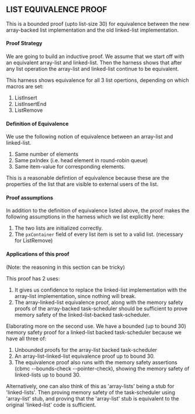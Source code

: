 ## LIST EQUIVALENCE PROOF

This is a bounded proof (upto list-size 30) for equivalence between the new array-backed list implementation and the old linked-list implementation.

#### Proof Strategy

We are going to build an inductive proof. We assume that we start off with an equivalent array-list and linked-list. Then the harness shows that after any list operation the array-list and linked-list continue to be equivalent.

This harness shows equivalence for all 3 list opertions, depending on which macros are set:
1) ListInsert
2) ListInsertEnd
3) ListRemove


#### Definition of Equivalence

We use the following notion of equivalence between an array-list and linked-list.
1) Same number of elements
2) Same pxIndex (i.e. head element in round-robin queue)
3) Same item-value for corresponding elements.

This is a reasonable defintion of equivalence because these are the properties of the list that are visible to external users of the list.


#### Proof assumptions

In addition to the definition of equivalence listed above, the proof makes the following assumptions in the harness which we list explicitly here:
1. The two lists are initialized correctly.
2. The `pxContainer` field of every list item is set to a valid list. (necessary for ListRemove)


#### Applications of this proof 

(Note: the reasoning in this section can be tricky)

This proof has 2 uses:
1) It gives us confidence to replace the linked-list implementation with the array-list implementation, since nothing will break.
2) The array-linked-list equivalence proof, along with the memory safety proofs of the array-backed task-scheduler should be sufficient to prove memory safety of the linked-list-backed task-scheduler.

Elaborating more on the second use. We have a bounded (up to bound 30) memory safety proof for a linked-list backed task-scheduler because we have all three of:
1) Unbounded proofs for the array-list backed task-scheduler 
2) An array-list-linked-list equivalence proof up to bound 30. 
3) The equivalence proof also runs with the memory safety assertions (cbmc --bounds-check --pointer-check), showing the memory safety of linked-lists up to bound 30.

Alternatively, one can also think of this as 'array-lists' being a stub for 'linked-lists'. Then proving memory safety of the task-scheduler using 'array-list' stub, and proving that the 'array-list' stub is equivalent to the original 'linked-list' code is sufficient.




